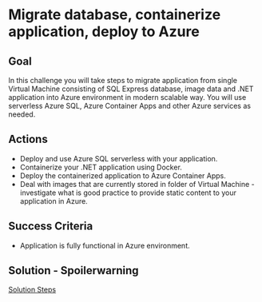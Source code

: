 # Migrate database, containerize application, deploy to Azure

## Goal
In this challenge you will take steps to migrate application from single Virtual Machine consisting of SQL Express database, image data and .NET application into Azure environment in modern scalable way. You will use serverless Azure SQL, Azure Container Apps and other Azure services as needed.

## Actions
- Deploy and use Azure SQL serverless with your application.
- Containerize your .NET application using Docker.
- Deploy the containerized application to Azure Container Apps.
- Deal with images that are currently stored in folder of Virtual Machine - investigate what is good practice to provide static content to your application in Azure.

## Success Criteria
- Application is fully functional in Azure environment.

## Solution - Spoilerwarning
[Solution Steps](/solutions/ch01/README.md)
